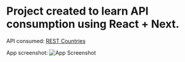 # Project created to learn API consumption using React + Next.

API consumed: [REST Countries](https://restcountries.eu/)

App screenshot:
![App Screenshot](https://i.imgur.com/tubmPz0.jpg)
